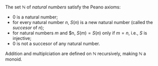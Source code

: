 The set $\mathbb{N}$ of *natural numbers* satisfy the Peano axioms:

- $0$ is a natural number;
- for every natural number $n$, $S(n)$ is a new natural number (called the *succesor* of $n$);
- for natural numbers $m$ and $n, $S(m) = S(n)$ only if $m = n$, i.e., $S$ is injective;
- $0$ is not a succesor of any natural number.

Addition and multiplciation are defined on $\mathbb{N}$ recursively, making $\mathbb{N}$ a monoid.
